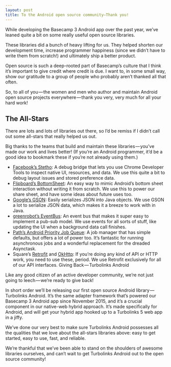 ```yaml
---
layout: post
title: To the Android open source community—Thank you!
---
```


While developing the Basecamp 3 Android app over the past year, we’ve leaned quite a bit on some really useful open source libraries.

These libraries did a bunch of heavy lifting for us. They helped shorten our development time, increase programmer happiness (since we didn’t have to write them from scratch!) and ultimately ship a better product.

Open source is such a deep-rooted part of Basecamp’s culture that I think it’s important to give credit where credit is due. I want to, in some small way, show our gratitude to a group of people who probably aren’t thanked all that often.

So, to all of you — the women and men who author and maintain Android open source projects everywhere — thank you very, very much for all your hard work!

## The All-Stars

There are lots and lots of libraries out there, so I’d be remiss if I didn’t call out some all-stars that really helped us out.

Big thanks to the teams that build and maintain these libraries — you’ve made our work and lives better! (If you’re an Android programmer, it’d be a good idea to bookmark these if you’re not already using them.)

* [Facebook’s Stetho](https://github.com/facebook/stetho/): A debug bridge that lets you use Chrome Developer Tools to inspect native UI, resources, and data. We use this quite a bit to debug layout issues and stored preference data.
* [Flipboard’s BottomSheet](https://github.com/Flipboard/bottomsheet): An easy way to mimic Android’s bottom sheet interaction without writing it from scratch. We use this to power our share sheet, and have some ideas about future uses too.
* [Google’s GSON](https://github.com/google/gson): Easily serializes JSON into Java objects. We use GSON a lot to serialize JSON data, which makes it a breeze to work with in Java.
* [greenrobot’s EventBus](https://github.com/greenrobot/EventBus): An event bus that makes it super easy to implement a pub-sub model. We use events for all sorts of stuff, like updating the UI when a background data call finishes.
* [Path’s Android Priority Job Queue](https://github.com/yigit/android-priority-jobqueue): A job manager that has simple defaults, but offers a lot of power too. It’s fantastic for running asynchronous jobs and a wonderful replacement for the dreaded Asynctask.
* Square’s [Retrofit](https://github.com/square/retrofit) and [OkHttp](https://github.com/square/okhttp): If you’re doing any kind of API or HTTP work, you need to use these, period. We use Retrofit exclusively for all of our API interfaces.
Giving Back — Turbolinks Android

Like any good citizen of an active developer community, we’re not just going to leech — we’re ready to give back!

In short order we’ll be releasing our first open source Android library — Turbolinks Android. It’s the same adapter framework that’s powered our Basecamp 3 Android app since November 2015, and it’s a crucial component in our native-web hybrid approach. It’s made specifically for Android, and will get your hybrid app hooked up to a Turbolinks 5 web app in a jiffy.

We’ve done our very best to make sure Turbolinks Android possesses all the qualities that we love about the all-stars libraries above: easy to get started, easy to use, fast, and reliable.

We’re thankful that we’ve been able to stand on the shoulders of awesome libraries ourselves, and can’t wait to get Turbolinks Android out to the open source community!